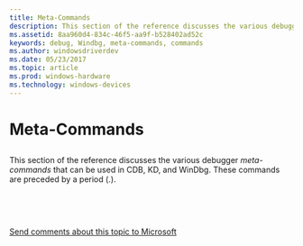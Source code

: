 ```yaml
---
title: Meta-Commands
description: This section of the reference discusses the various debugger meta-commands that can be used in CDB, KD, and WinDbg.
ms.assetid: 8aa960d4-834c-46f5-aa9f-b528402ad52c
keywords: debug, Windbg, meta-commands, commands
ms.author: windowsdriverdev
ms.date: 05/23/2017
ms.topic: article
ms.prod: windows-hardware
ms.technology: windows-devices
---
```


# Meta-Commands


## <span id="ddk_meta_commands_dbg"></span><span id="DDK_META_COMMANDS_DBG"></span>


This section of the reference discusses the various debugger *meta-commands* that can be used in CDB, KD, and WinDbg. These commands are preceded by a period (.).

 

 

[Send comments about this topic to Microsoft](mailto:wsddocfb@microsoft.com?subject=Documentation%20feedback%20[debugger\debugger]:%20Meta-Commands%20%20RELEASE:%20%285/15/2017%29&body=%0A%0APRIVACY%20STATEMENT%0A%0AWe%20use%20your%20feedback%20to%20improve%20the%20documentation.%20We%20don't%20use%20your%20email%20address%20for%20any%20other%20purpose,%20and%20we'll%20remove%20your%20email%20address%20from%20our%20system%20after%20the%20issue%20that%20you're%20reporting%20is%20fixed.%20While%20we're%20working%20to%20fix%20this%20issue,%20we%20might%20send%20you%20an%20email%20message%20to%20ask%20for%20more%20info.%20Later,%20we%20might%20also%20send%20you%20an%20email%20message%20to%20let%20you%20know%20that%20we've%20addressed%20your%20feedback.%0A%0AFor%20more%20info%20about%20Microsoft's%20privacy%20policy,%20see%20http://privacy.microsoft.com/default.aspx. "Send comments about this topic to Microsoft")




